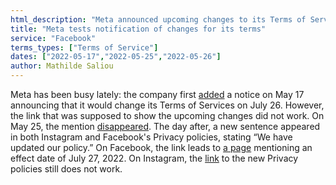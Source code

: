 ```yaml
---
html_description: "Meta announced upcoming changes to its Terms of Services for July 26, but initial links were broken. New notices appeared, with Facebook showing a July 27 date, while Instagram’s link remains non-functional."
title: "Meta tests notification of changes for its terms"
service: "Facebook"
terms_types: ["Terms of Service"]
dates: ["2022-05-17","2022-05-25","2022-05-26"]
author: Mathilde Saliou
---
```


Meta has been busy lately: the company first [added](https://github.com/OpenTermsArchive/france-elections-versions/commit/c57c282d0b75a479da787f7a2e8d1f9ee333d72a) a notice on May 17 announcing that it would change its Terms of Services on July 26. However, the link that was supposed to show the upcoming changes did not work. On May 25, the mention [disappeared](https://github.com/OpenTermsArchive/france-elections-versions/commit/a1be6b0ee835d067402513d24586e7216acf6008). The day after, a new sentence appeared in both Instagram and Facebook's Privacy policies, stating “We have updated our policy.” On Facebook, the link leads to [a page](https://www.facebook.com/privacy/policy) mentioning an effect date of July 27, 2022. On Instagram, the [link](https://help.instagram.com/privacy/policy) to the new Privacy policies still does not work.
